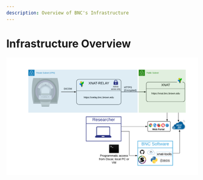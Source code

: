 ```yaml
---
description: Overview of BNC's Infrastructure
---
```


# Infrastructure Overview

![Overview of BNC's Infrastructure as it relates to SCANNER and XNAT](<.gitbook/assets/Public DICOM Listener with Relay - Page 1-2.png>)
